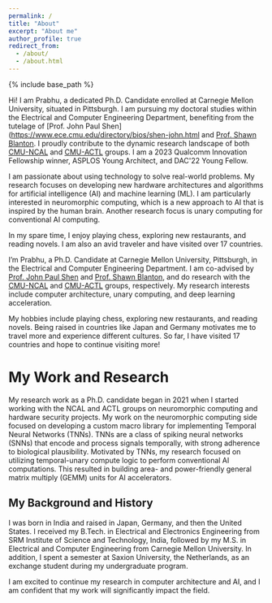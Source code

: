 ```yaml
---
permalink: /
title: "About"
excerpt: "About me"
author_profile: true
redirect_from: 
  - /about/
  - /about.html
---
```


{% include base_path %}

Hi!  I am Prabhu, a dedicated Ph.D. Candidate enrolled at Carnegie Mellon University, situated in Pittsburgh.  I am pursuing my doctoral studies within the Electrical and Computer Engineering Department, benefiting from the tutelage of [Prof. John Paul Shen](https://www.ece.cmu.edu/directory/bios/shen-john.html and [Prof. Shawn Blanton](https://engineering.cmu.edu/directory/bios/blanton-shawn.html). I proudly contribute to the dynamic research landscape of both [CMU-NCAL](https://www.ncal.sv.cmu.edu/) and [CMU-ACTL](https://www.actl.ece.cmu.edu/) groups. I am a 2023 Qualcomm Innovation Fellowship winner, ASPLOS Young Architect, and DAC'22 Young Fellow.

I am passionate about using technology to solve real-world problems. My research focuses on developing new hardware architectures and algorithms for artificial intelligence (AI) and machine learning (ML). I am particularly interested in neuromorphic computing, which is a new approach to AI that is inspired by the human brain. Another research focus is unary computing for conventional AI computing.

In my spare time, I enjoy playing chess, exploring new restaurants, and reading novels. I am also an avid traveler and have visited over 17 countries.

I’m Prabhu, a Ph.D. Candidate at Carnegie Mellon University, Pittsburgh, in the Electrical and Computer Engineering Department. I am co-advised by [Prof. John Paul Shen](https://www.ece.cmu.edu/directory/bios/shen-john.html) and [Prof. Shawn Blanton](https://engineering.cmu.edu/directory/bios/blanton-shawn.html), and do research with the [CMU-NCAL](https://www.ncal.sv.cmu.edu/) and [CMU-ACTL](https://www.actl.ece.cmu.edu/) groups, respectively. My research interests include computer architecture, unary computing, and deep learning acceleration.

My hobbies include playing chess, exploring new restaurants, and reading novels. Being raised in countries like Japan and Germany motivates me to travel more and experience different cultures. So far, I have visited 17 countries and hope to continue visiting more!

My Work and Research
======

My research work as a Ph.D. candidate began in 2021 when I started working with the NCAL and ACTL groups on neuromorphic computing and hardware security projects. My work on the neuromorphic computing side focused on developing a custom macro library for implementing Temporal Neural Networks (TNNs). TNNs are a class of spiking neural networks (SNNs) that encode and process signals temporally, with strong adherence to biological plausibility. Motivated by TNNs, my research focused on utilizing temporal-unary compute logic to perform conventional AI computations. This resulted in building area- and power-friendly general matrix multiply (GEMM) units for AI accelerators.



My Background and History
------
I was born in India and raised in Japan, Germany, and then the United States. I received my B.Tech. in Electrical and Electronics Engineering from SRM Institute of Science and Technology, India, followed by my M.S. in Electrical and Computer Engineering from Carnegie Mellon University. In addition, I spent a semester at Saxion University, the Netherlands, as an exchange student during my undergraduate program.

I am excited to continue my research in computer architecture and AI, and I am confident that my work will significantly impact the field.


